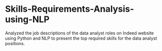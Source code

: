 # Skills-Requirements-Analysis-using-NLP
 Analyzed the job descriptions of the data analyst roles on Indeed website using Python and NLP to present the top required skills for the data analyst positions.
